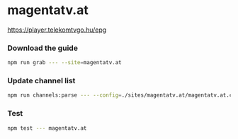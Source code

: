 # magentatv.at

https://player.telekomtvgo.hu/epg

### Download the guide

```sh
npm run grab --- --site=magentatv.at
```

### Update channel list

```sh
npm run channels:parse --- --config=./sites/magentatv.at/magentatv.at.config.js --output=./sites/magentatv.at/magentatv.at.channels.xml
```

### Test

```sh
npm test --- magentatv.at
```

